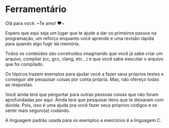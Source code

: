 # Ferramentário

Olá para você. ~Te amo! :heart:~ 

Espero que aqui seja um lugar que te ajude a dar os primeiros passos na programação, um reforço enquanto você aprende e uma revisão rápida para quando algo fugir da memória.

Todos os conteúdos são construídos imaginando que você já sabe criar um arquivo, compilar (cc, gcc, clang, etc...) e que você sabe executar o arquivo que foi compilado.

Os tópicos trazem exemplos para ajudar você a fazer seus próprios testes e conseguir até pesquisar coisas por conta própria. Mas, não ofereço todas as respostas.

Você ainda terá que perguntar para outras pessoas coisas que não foram aprofundadas por aqui. Ainda terá que pesquisar itens que te deixaram com dúvida. Pois, isso é uma ajuda pra você fazer seus próprios códigos e se sentir mais seguro(a) codando.

A linguagem padrão usada para os exemplos e exercícios é a linguagem C.
